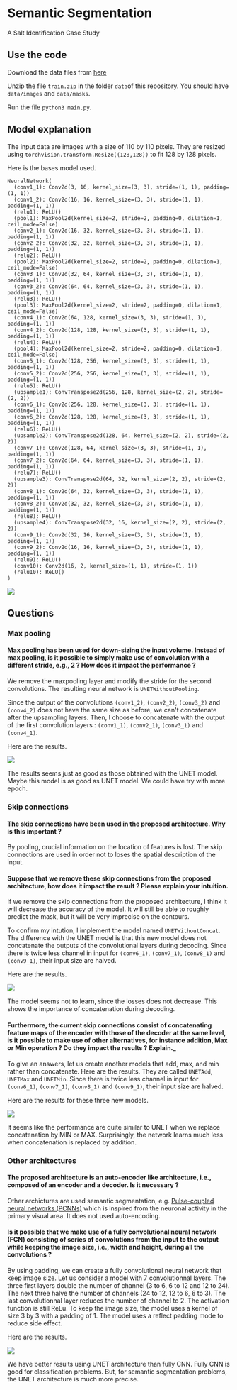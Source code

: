 # Semantic Segmentation
A Salt Identification Case Study

## Use the code

Download the data files from [here](https://www.kaggle.com/c/tgs-salt-identification-challenge/data)

Unzip the file ```train.zip``` in the folder ```data```of this repository. You should have ```data/images``` and ```data/masks```.

Run the file ```python3 main.py```.

## Model explanation

The input data are images with a size of 110 by 110 pixels. They are resized using ```torchvision.transform.Resize((128,128))``` to fit 128 by 128 pixels.

Here is the bases model used.

```
NeuralNetwork(
  (conv1_1): Conv2d(3, 16, kernel_size=(3, 3), stride=(1, 1), padding=(1, 1))
  (conv1_2): Conv2d(16, 16, kernel_size=(3, 3), stride=(1, 1), padding=(1, 1))
  (relu1): ReLU()
  (pool1): MaxPool2d(kernel_size=2, stride=2, padding=0, dilation=1, ceil_mode=False)
  (conv2_1): Conv2d(16, 32, kernel_size=(3, 3), stride=(1, 1), padding=(1, 1))
  (conv2_2): Conv2d(32, 32, kernel_size=(3, 3), stride=(1, 1), padding=(1, 1))
  (relu2): ReLU()
  (pool2): MaxPool2d(kernel_size=2, stride=2, padding=0, dilation=1, ceil_mode=False)
  (conv3_1): Conv2d(32, 64, kernel_size=(3, 3), stride=(1, 1), padding=(1, 1))
  (conv3_2): Conv2d(64, 64, kernel_size=(3, 3), stride=(1, 1), padding=(1, 1))
  (relu3): ReLU()
  (pool3): MaxPool2d(kernel_size=2, stride=2, padding=0, dilation=1, ceil_mode=False)
  (conv4_1): Conv2d(64, 128, kernel_size=(3, 3), stride=(1, 1), padding=(1, 1))
  (conv4_2): Conv2d(128, 128, kernel_size=(3, 3), stride=(1, 1), padding=(1, 1))
  (relu4): ReLU()
  (pool4): MaxPool2d(kernel_size=2, stride=2, padding=0, dilation=1, ceil_mode=False)
  (conv5_1): Conv2d(128, 256, kernel_size=(3, 3), stride=(1, 1), padding=(1, 1))
  (conv5_2): Conv2d(256, 256, kernel_size=(3, 3), stride=(1, 1), padding=(1, 1))
  (relu5): ReLU()
  (upsample1): ConvTranspose2d(256, 128, kernel_size=(2, 2), stride=(2, 2))
  (conv6_1): Conv2d(256, 128, kernel_size=(3, 3), stride=(1, 1), padding=(1, 1))
  (conv6_2): Conv2d(128, 128, kernel_size=(3, 3), stride=(1, 1), padding=(1, 1))
  (relu6): ReLU()
  (upsample2): ConvTranspose2d(128, 64, kernel_size=(2, 2), stride=(2, 2))
  (conv7_1): Conv2d(128, 64, kernel_size=(3, 3), stride=(1, 1), padding=(1, 1))
  (conv7_2): Conv2d(64, 64, kernel_size=(3, 3), stride=(1, 1), padding=(1, 1))
  (relu7): ReLU()
  (upsample3): ConvTranspose2d(64, 32, kernel_size=(2, 2), stride=(2, 2))
  (conv8_1): Conv2d(64, 32, kernel_size=(3, 3), stride=(1, 1), padding=(1, 1))
  (conv8_2): Conv2d(32, 32, kernel_size=(3, 3), stride=(1, 1), padding=(1, 1))
  (relu8): ReLU()
  (upsample4): ConvTranspose2d(32, 16, kernel_size=(2, 2), stride=(2, 2))
  (conv9_1): Conv2d(32, 16, kernel_size=(3, 3), stride=(1, 1), padding=(1, 1))
  (conv9_2): Conv2d(16, 16, kernel_size=(3, 3), stride=(1, 1), padding=(1, 1))
  (relu9): ReLU()
  (conv10): Conv2d(16, 2, kernel_size=(1, 1), stride=(1, 1))
  (relu10): ReLU()
)
```

![](docs/unet.png)

## Questions

### Max pooling

#### Max pooling has been used for down-sizing the input volume. Instead of max pooling, is it possible to simply make use of convolution with a different stride, e.g., 2 ? How does it impact the performance ?

We remove the maxpooling layer and modify the stride for the second convolutions. The resulting neural network is ```UNETWithoutPooling```.

Since the output of the convolutions ```(conv1_2)```, ```(conv2_2)```, ```(conv3_2)``` and ```(conv4_2)``` does not have the same size as before, we can't concatenate after the upsampling layers. Then, I choose to concatenate with the output of the first convolution layers : ```(conv1_1)```, ```(conv2_1)```, ```(conv3_1)``` and ```(conv4_1)```.

Here are the results.

![](docs/without_pooling.png)

The results seems just as good as those obtained with the UNET model. Maybe this model is as good as UNET model. We could have try with more epoch.

### Skip connections

#### The skip connections have been used in the proposed architecture. Why is this important ?

By pooling, crucial information on the location of features is lost. The skip connections are used in order not to loses the spatial description of the input. 

#### Suppose that we remove these skip connections from the proposed architecture, how does it impact the result ? Please explain your intuition.

If we remove the skip connections from the proposed architecture, I think it will decrease the accuracy of the model. It will still be able to roughly predict the mask, but it will be very imprecise on the contours.

To confirm my intution, I implement the model named ```UNETWithoutConcat```. The difference with the UNET model is that this new model does not concatenate the outputs of the convolutional layers during decoding.
Since there is twice less channel in input for ```(conv6_1)```, ```(conv7_1)```, ```(conv8_1)``` and  ```(conv9_1)```, their input size are halved.

Here are the results.

![](docs/without_skip_connection.png)

The model seems not to learn, since the losses does not decrease. This shows the importance of concatenation during decoding. 

#### Furthermore, the current skip connections consist of concatenating feature maps of the encoder with those of the decoder at the same level, is it possible to make use of other alternatives, for instance addition, Max or Min operation ? Do they impact the results ? Explain._

To give an answers, let us create another models that add, max, and min rather than concatenate. Here are the results. They are called ```UNETAdd```, ```UNETMax``` and ```UNETMin```. Since there is twice less channel in input for ```(conv6_1)```, ```(conv7_1)```, ```(conv8_1)``` and  ```(conv9_1)```, their input size are halved.

Here are the results for these three new models.

![](docs/without_concat.png)

It seems like the performance are quite similar to UNET when we replace concatenation by MIN or MAX. Surprisingly, the network learns much less when concatenation is replaced by addition.

### Other architectures
#### The proposed architecture is an auto-encoder like architecture, i.e., composed of an encoder and a decoder. Is it necessary ? 

Other archictures are used semantic segmentation, e.g. [Pulse-coupled neural networks (PCNNs)](https://link.springer.com/article/10.1007%2Fs11831-016-9182-3) which is inspired from the neuronal activity in the primary visual area. It does not used auto-encoding.

#### Is it possible that we make use of a fully convolutional neural network (FCN) consisting of series of convolutions from the input to the output while keeping the image size, i.e., width and height, during all the convolutions ?

By using padding, we can create a fully convolutional neural network that keep image size. Let us consider a model with 7 convolutionnal layers. The three first layers double the number of channel (3 to 6, 6 to 12 and 12 to 24). The next three halve the number of channels (24 to 12, 12 to 6, 6 to 3). The last convolutionnal layer reduces the number of channel to 2. The activation function is still ReLu. To keep the image size, the model uses a kernel of size 3 by 3 with a padding of 1. The model uses a reflect padding mode to reduce side effect.

Here are the results.

![](docs/fully_CNN.png)


We have better results using UNET architecture than fully CNN. Fully CNN is good for classification problems. But, for semantic segmentation problems, the UNET architecture is much more precise.

